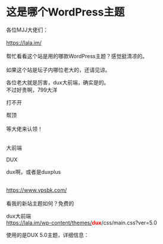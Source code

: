 # 这是哪个WordPress主题


各位MJJ大佬们：<br />
<br />
https://lala.im/<br />
<br />
帮忙看看这个站是用的哪款WordPress主题？感觉挺清凉的。<br />
<br />
如果这个站是坛子内哪位老大的，还请见谅。<br />


各位老大就是厉害，dux大前端，确实是的。<br />
不过好贵啊，799大洋

打不开&nbsp;&nbsp;

帮顶<br />
<br />
等大佬来认领！<br />
<br />
<img src="static/image/smiley/default/hug.gif" smilieid="13" border="0" alt="" /><img src="static/image/smiley/default/hug.gif" smilieid="13" border="0" alt="" /><img src="static/image/smiley/default/hug.gif" smilieid="13" border="0" alt="" />

大前端

DUX

dux啊，或者是duxplus

<br />
<a href="https://www.vpsbk.com/" target="_blank">https://www.vpsbk.com/</a><br />
<br />
看我的新站主题如何？免费的

dux大前端<br />
https://lala.im/wp-content/themes/<strong><font color="Red">dux</font></strong>/css/main.css?ver=5.0

使用的是DUX 5.0主题，详细信息：<br />
<img id="aimg_E22M1" onclick="zoom(this, this.src, 0, 0, 0)" class="zoom" src="https://i.loli.net/2020/10/24/tQpK1ibrWxVcflM.png" onmouseover="img_onmouseoverfunc(this)" onload="thumbImg(this)" border="0" alt="" />
